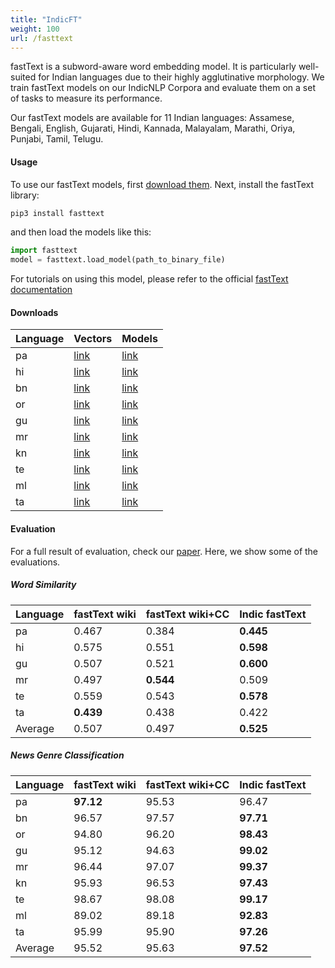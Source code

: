 ```yaml
---
title: "IndicFT"
weight: 100
url: /fasttext
---
```



fastText is a subword-aware word embedding model. It is particularly well-suited for Indian languages due to their highly agglutinative morphology. We train fastText models on our IndicNLP Corpora and evaluate them on a set of tasks to measure its performance.

Our fastText models are available for 11 Indian languages:  Assamese, Bengali, English, Gujarati, Hindi, Kannada, Malayalam, Marathi, Oriya, Punjabi, Tamil, Telugu.


#### Usage

To use our fastText models, first [download them](#downloads). Next, install the fastText library:
```bash
pip3 install fasttext
```

and then load the models like this:

```python
import fasttext
model = fasttext.load_model(path_to_binary_file)
```

For tutorials on using this model, please refer to the official [fastText documentation](https://fasttext.cc/docs/en/support.html)


#### Downloads


<div class="table-responsive">
                <table class="table table-striped">
                    <thead class="">
                        <th>Language</th>
                        <th>Vectors</th>
                        <th>Models</th>
                    </thead>
                    <tr>
                        <td>pa</td>
                        <td><a href="https://storage.googleapis.com/ai4bharat-public-indic-nlp-corpora/data/monolingual/indicnlp_v1/corpus_stats/pa.vocabfreq.tsv.gz">link</a></td>
                        <td><a href="https://storage.googleapis.com/ai4bharat-public-indic-nlp-corpora/data/monolingual/indicnlp_v1/sentence/pa.txt.gz">link</a></td>
                    </tr>
                    <tr>
                        <td>hi</td>
                        <td><a href="https://storage.googleapis.com/ai4bharat-public-indic-nlp-corpora/data/monolingual/indicnlp_v1/corpus_stats/hi.vocabfreq.tsv.gz">link</a></td>
                        <td><a href="https://storage.googleapis.com/ai4bharat-public-indic-nlp-corpora/data/monolingual/indicnlp_v1/sentence/hi.txt.gz">link</a></td>
                    </tr>
                    <tr>
                        <td>bn</td>
                        <td><a href="https://storage.googleapis.com/ai4bharat-public-indic-nlp-corpora/data/monolingual/indicnlp_v1/corpus_stats/bn.vocabfreq.tsv.gz">link</a></td>
                        <td><a href="https://storage.googleapis.com/ai4bharat-public-indic-nlp-corpora/data/monolingual/indicnlp_v1/sentence/bn.txt.gz">link</a></td>
                    </tr>
                    <tr>
                        <td>or</td>
                        <td><a href="https://storage.googleapis.com/ai4bharat-public-indic-nlp-corpora/data/monolingual/indicnlp_v1/corpus_stats/or.vocabfreq.tsv.gz">link</a></td>
                        <td><a href="https://storage.googleapis.com/ai4bharat-public-indic-nlp-corpora/data/monolingual/indicnlp_v1/sentence/or.txt.gz">link</a></td>
                    </tr>
                    <tr>
                        <td>gu</td>
                        <td><a href="https://storage.googleapis.com/ai4bharat-public-indic-nlp-corpora/data/monolingual/indicnlp_v1/corpus_stats/gu.vocabfreq.tsv.gz">link</a></td>
                        <td><a href="https://storage.googleapis.com/ai4bharat-public-indic-nlp-corpora/data/monolingual/indicnlp_v1/sentence/gu.txt.gz">link</a></td>
                    </tr>
                    <tr>
                        <td>mr</td>
                        <td><a href="https://storage.googleapis.com/ai4bharat-public-indic-nlp-corpora/data/monolingual/indicnlp_v1/corpus_stats/mr.vocabfreq.tsv.gz">link</a></td>
                        <td><a href="https://storage.googleapis.com/ai4bharat-public-indic-nlp-corpora/data/monolingual/indicnlp_v1/sentence/mr.txt.gz">link</a></td>
                    </tr>
                    <tr>
                        <td>kn</td>
                        <td><a href="https://storage.googleapis.com/ai4bharat-public-indic-nlp-corpora/data/monolingual/indicnlp_v1/corpus_stats/kn.vocabfreq.tsv.gz">link</a></td>
                        <td><a href="https://storage.googleapis.com/ai4bharat-public-indic-nlp-corpora/data/monolingual/indicnlp_v1/sentence/kn.txt.gz">link</a></td>
                    </tr>
                    <tr>
                        <td>te</td>
                        <td><a href="https://storage.googleapis.com/ai4bharat-public-indic-nlp-corpora/data/monolingual/indicnlp_v1/corpus_stats/te.vocabfreq.tsv.gz">link</a></td>
                        <td><a href="https://storage.googleapis.com/ai4bharat-public-indic-nlp-corpora/data/monolingual/indicnlp_v1/sentence/te.txt.gz">link</a></td>
                    </tr>
                    <tr>
                        <td>ml</td>
                        <td><a href="https://storage.googleapis.com/ai4bharat-public-indic-nlp-corpora/data/monolingual/indicnlp_v1/corpus_stats/ml.vocabfreq.tsv.gz">link</a></td>
                        <td><a href="https://storage.googleapis.com/ai4bharat-public-indic-nlp-corpora/data/monolingual/indicnlp_v1/sentence/ml.txt.gz">link</a></td>
                    </tr>
                    <tr>
                        <td>ta</td>
                        <td><a href="https://storage.googleapis.com/ai4bharat-public-indic-nlp-corpora/data/monolingual/indicnlp_v1/corpus_stats/ta.vocabfreq.tsv.gz">link</a></td>
                        <td><a href="https://storage.googleapis.com/ai4bharat-public-indic-nlp-corpora/data/monolingual/indicnlp_v1/sentence/ta.txt.gz">link</a></td>
                    </tr>
                </table>
                </div>



#### Evaluation


For a full result of evaluation, check our [paper](https://indicnlp.ai4bharat.org/papers/arxiv2020_indicnlp_corpus.pdf). Here, we show some of the evaluations.


##### Word Similarity


Language | fastText wiki | fastText wiki+CC | Indic fastText
------| -----|-----|----
pa | 0.467 | 0.384 | **0.445**
hi | 0.575 | 0.551 | **0.598**
gu | 0.507 | 0.521 | **0.600**
mr | 0.497 | **0.544** | 0.509 
te | 0.559 | 0.543 | **0.578**
ta | **0.439** | 0.438 | 0.422
Average| 0.507| 0.497| **0.525**


##### News Genre Classification

Language | fastText wiki | fastText wiki+CC | Indic fastText
------| -----|-----|----
pa | **97.12** | 95.53 | 96.47
bn | 96.57 | 97.57 | **97.71**
or | 94.80 | 96.20 | **98.43**
gu | 95.12 | 94.63 | **99.02**
mr | 96.44 | 97.07 | **99.37**
kn | 95.93 | 96.53 | **97.43**
te | 98.67 | 98.08 | **99.17**
ml | 89.02 | 89.18 | **92.83**
ta | 95.99 | 95.90 | **97.26**
Average | 95.52 | 95.63 | **97.52**